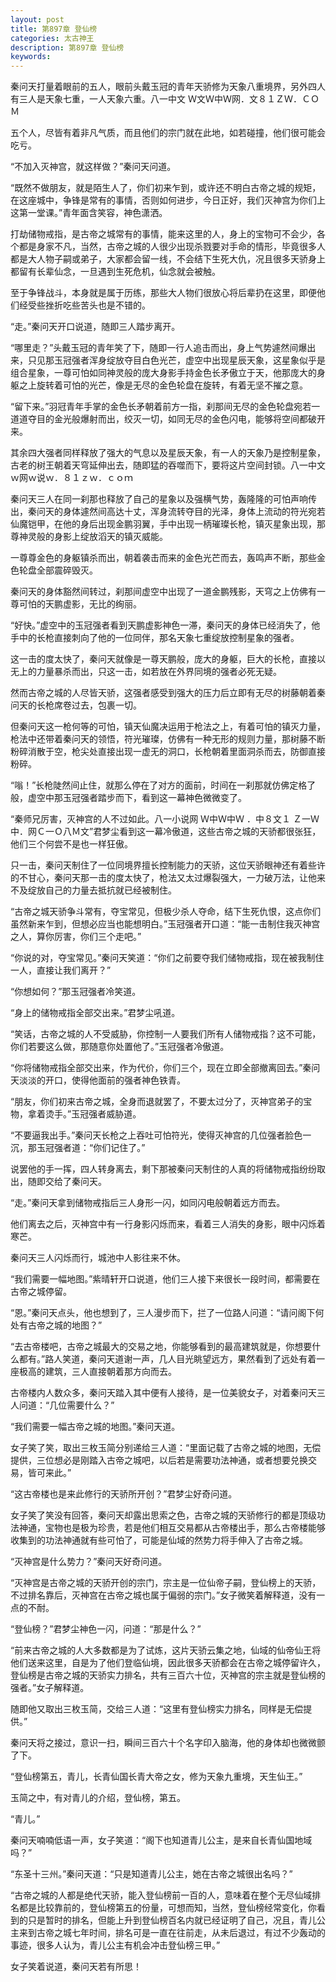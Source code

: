 ```yaml
---
layout: post
title: 第897章 登仙榜
categories: 太古神王
description: 第897章 登仙榜
keywords:
---
```


秦问天打量着眼前的五人，眼前头戴玉冠的青年天骄修为天象八重境界，另外四人有三人是天象七重，一人天象六重。八一中文  Ｗ文Ｗ中Ｗ网．文８１ＺＷ．ＣＯＭ

五个人，尽皆有着非凡气质，而且他们的宗门就在此地，如若碰撞，他们很可能会吃亏。

“不加入灭神宫，就这样做？”秦问天问道。

“既然不做朋友，就是陌生人了，你们初来乍到，或许还不明白古帝之城的规矩，在这座城中，争锋是常有的事情，否则如何进步，今日正好，我们灭神宫为你们上这第一堂课。”青年面含笑容，神色潇洒。

打劫储物戒指，是古帝之城常有的事情，能来这里的人，身上的宝物可不会少，各个都是身家不凡，当然，古帝之城的人很少出现杀戮要对手命的情形，毕竟很多人都是大人物子嗣或弟子，大家都会留一线，不会结下生死大仇，况且很多天骄身上都留有长辈仙念，一旦遇到生死危机，仙念就会被触。

至于争锋战斗，本身就是属于历练，那些大人物们很放心将后辈扔在这里，即便他们经受些挫折吃些苦头也是不错的。

“走。”秦问天开口说道，随即三人踏步离开。

“哪里走？”头戴玉冠的青年笑了下，随即一行人追击而出，身上气势遽然间爆出来，只见那玉冠强者浑身绽放夺目白色光芒，虚空中出现星辰天象，这星象似乎是组合星象，一尊可怕如同神灵般的庞大身影手持金色长矛傲立于天，他那庞大的身躯之上旋转着可怕的光芒，像是无尽的金色轮盘在旋转，有着无坚不摧之意。

“留下来。”羽冠青年手掌的金色长矛朝着前方一指，刹那间无尽的金色轮盘宛若一道道夺目的金光般爆射而出，绞灭一切，如同无尽的金色闪电，能够将空间都破开来。

其余四大强者同样释放了强大的气息以及星辰天象，有一人的天象乃是控制星象，古老的树王朝着天穹延伸出去，随即猛的吞噬而下，要将这片空间封锁。八一中文  ｗ网ｗ说ｗ．８１ｚｗ．ｃｏｍ

秦问天三人在同一刹那也释放了自己的星象以及强横气势，轰隆隆的可怕声响传出，秦问天的身体遽然间高达十丈，浑身流转夺目的光泽，身体上流动的符光宛若仙魔铠甲，在他的身后出现金鹏羽翼，手中出现一柄璀璨长枪，镇灭星象出现，那尊神灵般的身影上绽放滔天的镇灭威能。

一尊尊金色的身躯镇杀而出，朝着袭击而来的金色光芒而去，轰鸣声不断，那些金色轮盘全部震碎毁灭。

秦问天的身体豁然间转过，刹那间虚空中出现了一道金鹏残影，天穹之上仿佛有一尊可怕的天鹏虚影，无比的绚丽。

“好快。”虚空中的玉冠强者看到天鹏虚影神色一滞，秦问天的身体已经消失了，他手中的长枪直接刺向了他的一位同伴，那名天象七重绽放控制星象的强者。

这一击的度太快了，秦问天就像是一尊天鹏般，庞大的身躯，巨大的长枪，直接以无上的力量暴杀而出，只这一击，如若放在外界同境的强者必死无疑。

然而古帝之城的人尽皆天骄，这强者感受到强大的压力后立即有无尽的树藤朝着秦问天的长枪席卷过去，包裹一切。

但秦问天这一枪何等的可怕，镇天仙魔决运用于枪法之上，有着可怕的镇灭力量，枪法中还带着秦问天的领悟，符光璀璨，仿佛有一种无形的规则力量，那树藤不断粉碎消散于空，枪尖处直接出现一虚无的洞口，长枪朝着里面洞杀而去，防御直接粉碎。

“嗡！”长枪陡然间止住，就那么停在了对方的面前，时间在一刹那就仿佛定格了般，虚空中那玉冠强者踏步而下，看到这一幕神色微微变了。

“秦师兄厉害，灭神宫的人不过如此。八一小说网  Ｗ中Ｗ中Ｗ ．中８文１ Ｚ一Ｗ中．网Ｃ一Ｏ八Ｍ文”君梦尘看到这一幕冷傲道，这些古帝之城的天骄都很张狂，他们三个何尝不是也一样狂傲。

只一击，秦问天制住了一位同境界擅长控制能力的天骄，这位天骄眼神还有着些许的不甘心，秦问天那一击的度太快了，枪法又太过爆裂强大，一力破万法，让他来不及绽放自己的力量去抵抗就已经被制住。

“古帝之城天骄争斗常有，夺宝常见，但极少杀人夺命，结下生死仇恨，这点你们虽然新来乍到，但想必应当也能想明白。”玉冠强者开口道：“能一击制住我灭神宫之人，算你厉害，你们三个走吧。”

“你说的对，夺宝常见。”秦问天笑道：“你们之前要夺我们储物戒指，现在被我制住一人，直接让我们离开？”

“你想如何？”那玉冠强者冷笑道。

“身上的储物戒指全部交出来。”君梦尘吼道。

“笑话，古帝之城的人不受威胁，你控制一人要我们所有人储物戒指？这不可能，你们若要这么做，那随意你处置他了。”玉冠强者冷傲道。

“你将储物戒指全部交出来，作为代价，你们三个，现在立即全部撤离回去。”秦问天淡淡的开口，使得他面前的强者神色铁青。

“朋友，你们初来古帝之城，全身而退就罢了，不要太过分了，灭神宫弟子的宝物，拿着烫手。”玉冠强者威胁道。

“不要逼我出手。”秦问天长枪之上吞吐可怕符光，使得灭神宫的几位强者脸色一沉，那玉冠强者道：“你们记住了。”

说罢他的手一挥，四人转身离去，剩下那被秦问天制住的人真的将储物戒指纷纷取出，随即交给了秦问天。

“走。”秦问天拿到储物戒指后三人身形一闪，如同闪电般朝着远方而去。

他们离去之后，灭神宫中有一行身影闪烁而来，看着三人消失的身影，眼中闪烁着寒芒。

秦问天三人闪烁而行，城池中人影往来不休。

“我们需要一幅地图。”紫晴轩开口说道，他们三人接下来很长一段时间，都需要在古帝之城停留。

“恩。”秦问天点头，他也想到了，三人漫步而下，拦了一位路人问道：“请问阁下何处有古帝之城的地图？”

“去古帝楼吧，古帝之城最大的交易之地，你能够看到的最高建筑就是，你想要什么都有。”路人笑道，秦问天道谢一声，几人目光眺望远方，果然看到了远处有着一座极高的建筑，三人直接朝着那方向而去。

古帝楼内人数众多，秦问天踏入其中便有人接待，是一位美貌女子，对着秦问天三人问道：“几位需要什么？”

“我们需要一幅古帝之城的地图。”秦问天道。

女子笑了笑，取出三枚玉简分别递给三人道：“里面记载了古帝之城的地图，无偿提供，三位想必是刚踏入古帝之城吧，以后若是需要功法神通，或者想要兑换交易，皆可来此。”

“这古帝楼也是来此修行的天骄所开创？”君梦尘好奇问道。

女子笑了笑没有回答，秦问天却露出思索之色，古帝之城的天骄修行的都是顶级功法神通，宝物也是极为珍贵，若是他们相互交易都从古帝楼出手，那么古帝楼能够收集到的功法神通就有些可怕了，可能是仙域的然势力将手伸入了古帝之城。

“灭神宫是什么势力？”秦问天好奇问道。

“灭神宫是古帝之城的天骄开创的宗门，宗主是一位仙帝子嗣，登仙榜上的天骄，不过排名靠后，灭神宫在古帝之城也属于偏弱的宗门。”女子微笑着解释道，没有一点的不耐。

“登仙榜？”君梦尘神色一闪，问道：“那是什么？”

“前来古帝之城的人大多数都是为了试炼，这片天骄云集之地，仙域的仙帝仙王将他们送来这里，自是为了他们登临仙境，因此很多天骄都会在古帝之城停留许久，登仙榜是古帝之城的天骄实力排名，共有三百六十位，灭神宫的宗主就是登仙榜的强者。”女子解释道。

随即他又取出三枚玉简，交给三人道：“这里有登仙榜实力排名，同样是无偿提供。”

秦问天将之接过，意识一扫，瞬间三百六十个名字印入脑海，他的身体却也微微颤了下。

“登仙榜第五，青儿，长青仙国长青大帝之女，修为天象九重境，天生仙王。”

玉简之中，有对青儿的介绍，登仙榜，第五。

“青儿。”

秦问天喃喃低语一声，女子笑道：“阁下也知道青儿公主，是来自长青仙国地域吗？”

“东圣十三州。”秦问天道：“只是知道青儿公主，她在古帝之城很出名吗？”

“古帝之城的人都是绝代天骄，能入登仙榜前一百的人，意味着在整个无尽仙域排名都是比较靠前的，登仙榜第五的份量，可想而知，当然，登仙榜经常变化，你看到的只是暂时的排名，但能上升到登仙榜百名内就已经证明了自己，况且，青儿公主来到古帝之城七年时间，排名可是一直在往前走，从未后退过，有过不少轰动的事迹，很多人认为，青儿公主有机会冲击登仙榜三甲。”

女子笑着说道，秦问天若有所思！

